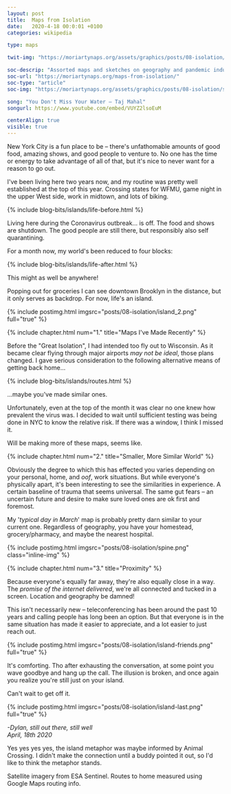 ```yaml
---
layout: post
title:  Maps from Isolation
date:   2020-4-18 00:0:01 +0100
categories: wikipedia

type: maps

twit-img: "https://moriartynaps.org/assets/graphics/posts/08-isolation/twi-img.jpg"

soc-descrip: "Assorted maps and sketches on geography and pandemic induced isolation"
soc-url: "https://moriartynaps.org/maps-from-isolation/"
soc-type: "article"
soc-img: "https://moriartynaps.org/assets/graphics/posts/08-isolation/soc-img.jpg"

song: "You Don't Miss Your Water – Taj Mahal"
songurl: https://www.youtube.com/embed/VUYZ2lsoEuM

centerAlign: true
visible: true
---
```



New York City is a fun place to be – there's unfathomable amounts of good food, amazing shows, and good people to venture to. No one has the time or energy to take advantage of all of that, but it's nice to never want for a reason to go out. 

I've been living here two years now, and my routine was pretty well established at the top of this year. Crossing states for WFMU, game night in the upper West side, work in midtown, and lots of biking.

{% include blog-bits/islands/life-before.html %}

Living here during the Coronavirus outbreak... is off. The food and shows are shutdown. The good people are still there, but responsibly also self quarantining.

For a month now, my world's been reduced to four blocks:

{% include blog-bits/islands/life-after.html %}

This might as well be anywhere!

Popping out for groceries I can see downtown Brooklyn in the distance, but it only serves as backdrop. For now, life's an island.


{% include postimg.html imgsrc="posts/08-isolation/island_2.png" full="true" %}

{% include chapter.html num="1." title="Maps I've Made Recently" %}

Before the "Great Isolation", I had intended too fly out to Wisconsin. As it became clear flying through major airports _may not be ideal_, those plans changed. I gave serious consideration to the following alternative means of getting back home...

{% include blog-bits/islands/routes.html %}

...maybe you've made similar ones.

Unfortunately, even at the top of the month it was clear no one knew how prevalent the virus was. I decided to wait until sufficient testing was being done in NYC to know the relative risk. If there was a window, I think I missed it. 

Will be making more of these maps, seems like.

{% include chapter.html num="2." title="Smaller, More Similar World" %}

Obviously the degree to which this has effected you varies depending on your personal, home, and _oof_, work situations. But while everyone's physically apart, it's been interesting to see the similarities in experience. A certain baseline of trauma that seems universal. The same gut fears – an uncertain future and desire to make sure loved ones are ok first and foremost.

My '_typical day in March_' map is probably pretty darn similar to your current one. Regardless of geography, you have your homestead, grocery/pharmacy, and maybe the nearest hospital.

{% include postimg.html imgsrc="posts/08-isolation/spine.png" class="inline-img" %}

{% include chapter.html num="3." title="Proximity" %}

Because everyone's equally far away, they're also equally close in a way. The _promise of the internet delivered_, we're all connected and tucked in a screen. Location and geography be damned!

This isn't necessarily new – teleconferencing has been around the past 10 years and calling people has long been an option. But that everyone is in the same situation has made it easier to appreciate, and a lot easier to just reach out.

{% include postimg.html imgsrc="posts/08-isolation/island-friends.png" full="true" %}

It's comforting. Tho after exhausting the conversation, at some point you wave goodbye and hang up the call. The illusion is broken, and once again you realize you're still just on your island. 

Can't wait to get off it.

{% include postimg.html imgsrc="posts/08-isolation/island-last.png" full="true" %}



<i>-Dylan, still out there, still well<br>
<span class="post-date">April, 18th 2020</span></i>


<div class="notes">
  <p>Yes yes yes yes, the island metaphor was maybe informed by Animal Crossing. I didn't make the connection until a buddy pointed it out, so I'd like to think the metaphor stands.</p>

  Satellite imagery from ESA Sentinel. Routes to home measured using Google Maps routing info.
</div>

